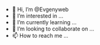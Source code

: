 - 👋 Hi, I’m @Evgenyweb
- 👀 I’m interested in ...
- 🌱 I’m currently learning ...
- 💞️ I’m looking to collaborate on ...
- 📫 How to reach me ...

<!---
Evgenyweb/Evgenyweb is a ✨ special ✨ repository because its `README.md` (this file) appears on your GitHub profile.
You can click the Preview link to take a look at your changes.
--->
